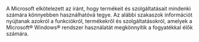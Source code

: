 <Token xmlns:xlink="http://www.w3.org/1999/xlink">A Microsoft elkötelezett az iránt, hogy termékeit és szolgáltatásait mindenki számára könnyebben használhatóvá tegye. Az alábbi szakaszok információt nyújtanak azokról a funkciókról, termékekről és szolgáltatásokról, amelyek a Microsoft® Windows® rendszer használatát megkönnyítik a fogyatékkal élők számára.</Token>

<!--HONumber=May16_HO1-->


